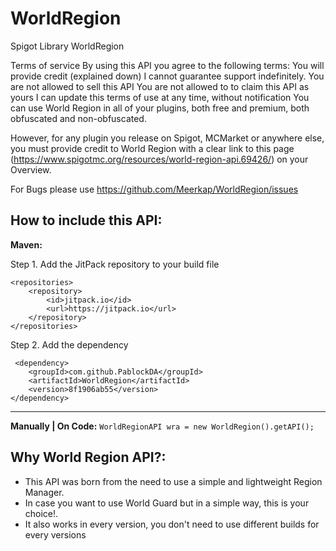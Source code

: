 # WorldRegion
Spigot Library WorldRegion

Terms of service By using this API you agree to the following terms:
  You will provide credit (explained down)
  I cannot guarantee support indefinitely.
  You are not allowed to sell this API
  You are not allowed to to claim this API as yours
  I can update this terms of use at any time, without notification
  You can use World Region in all of your plugins, both free and premium, both obfuscated and non-obfuscated.
  
  However, for any plugin you release on Spigot, MCMarket or anywhere else, you must provide credit to World Region with a clear link to     this page (https://www.spigotmc.org/resources/world-region-api.69426/) on your Overview.

For Bugs please use https://github.com/Meerkap/WorldRegion/issues

## How to include this API:

**Maven:**

Step 1. Add the JitPack repository to your build file

	<repositories>
		<repository>
		    <id>jitpack.io</id>
		    <url>https://jitpack.io</url>
		</repository>
	</repositories>

Step 2. Add the dependency

	 <dependency>
	    <groupId>com.github.PablockDA</groupId>
	    <artifactId>WorldRegion</artifactId>
	    <version>8f1906ab55</version>
	</dependency>
  

--------------------------------------------------------------------------

**Manually | On Code:**
`
WorldRegionAPI wra = new WorldRegion().getAPI();
`
## Why World Region API?:

- This API was born from the need to use a simple and lightweight Region Manager.
- In case you want to use World Guard but in a simple way, this is your choice!.
- It also works in every version, you don't need to use different builds for every versions 


